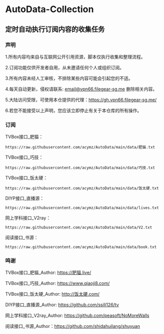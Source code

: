 # AutoData-Collection
## 定时自动执行订阅内容的收集任务
### 声明

1.所有内容均来自与互联网公开引用资源，脚本仅执行收集和整理流程。

2.订阅功能仅供开发者自用，从未邀请任何个人或组织订阅。

3.所有内容未经人工审核，不排除某些内容可能会引起您的不适。

4.每天自动更新，侵权请联系: email@vpn66.filegear-sg.me 删除相关内容。

5.大陆访问受限，可使用本仓提供的代理：https://gh.vpn66.filegear-sg.me/

6.若您不能接受以上声明，您应该立即停止有关于本仓库的所有操作。

### 订阅

TVBox接口_肥猫：
```
https://raw.githubusercontent.com/acymz/AutoData/main/data/肥猫.txt
```
TVBox接口_巧技：
```
https://raw.githubusercontent.com/acymz/AutoData/main/data/巧技.txt
```
TVBox接口_饭太硬：
```
https://raw.githubusercontent.com/acymz/AutoData/main/data/饭太硬.txt
```
DIYP接口_直播源：
```
https://raw.githubusercontent.com/acymz/AutoData/main/data/lives.txt
```
网上学科接口_V2ray：
```
https://raw.githubusercontent.com/acymz/AutoData/main/data/V2.txt
```
阅读接口_书源：
```
https://raw.githubusercontent.com/acymz/AutoData/main/data/book.txt
```
### 鸣谢

TVBox接口_肥猫_Author: https://肥猫.live/

TVBox接口_巧技_Author: https://www.qiaoji8.com/

TVBox接口_饭太硬_Author: http://饭太硬.com/

DIYP接口_直播源_Author: https://github.com/ssili126/tv

网上学科接口_V2ray_Author: https://github.com/peasoft/NoMoreWalls

阅读接口_书源_Author：https://github.com/shidahuilang/shuyuan
